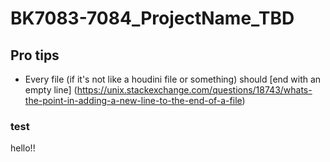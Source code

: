 # BK7083-7084_ProjectName_TBD

## Pro tips
- Every file (if it's not like a houdini file or something) should [end with an empty line] (https://unix.stackexchange.com/questions/18743/whats-the-point-in-adding-a-new-line-to-the-end-of-a-file)


### test
hello!!
